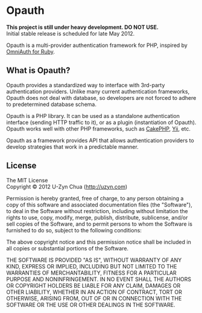 Opauth
=======
__This project is still under heavy development. DO NOT USE.__  
Initial stable release is scheduled for late May 2012.

Opauth is a multi-provider authentication framework for PHP, inspired by [OmniAuth for Ruby](https://github.com/intridea/omniauth).

What is Opauth?
---------------
Opauth provides a standardized way to interface with 3rd-party authentication providers. Unlike many current authentication frameworks, Opauth does not deal with database, so developers are not forced to adhere to predetermined database schema.

Opauth is a PHP library. It can be used as a standalone authentication interface (sending HTTP traffic to it), or as a plugin (instantiation of Opauth). 
Opauth works well with other PHP frameworks, such as [CakePHP](https://github.com/uzyn/cakephp-opauth), [Yii](https://github.com/kahwee/yii-opauth), etc.

Opauth as a framework provides API that allows authentication providers to develop strategies that work in a predictable manner.


License
---------
The MIT License  
Copyright © 2012 U-Zyn Chua (http://uzyn.com)

Permission is hereby granted, free of charge, to any person obtaining a
copy of this software and associated documentation files (the "Software"),
to deal in the Software without restriction, including without limitation
the rights to use, copy, modify, merge, publish, distribute, sublicense,
and/or sell copies of the Software, and to permit persons to whom the
Software is furnished to do so, subject to the following conditions:

The above copyright notice and this permission notice shall be included in
all copies or substantial portions of the Software.

THE SOFTWARE IS PROVIDED "AS IS", WITHOUT WARRANTY OF ANY KIND, EXPRESS OR
IMPLIED, INCLUDING BUT NOT LIMITED TO THE WARRANTIES OF MERCHANTABILITY,
FITNESS FOR A PARTICULAR PURPOSE AND NONINFRINGEMENT. IN NO EVENT SHALL THE
AUTHORS OR COPYRIGHT HOLDERS BE LIABLE FOR ANY CLAIM, DAMAGES OR OTHER
LIABILITY, WHETHER IN AN ACTION OF CONTRACT, TORT OR OTHERWISE, ARISING
FROM, OUT OF OR IN CONNECTION WITH THE SOFTWARE OR THE USE OR OTHER
DEALINGS IN THE SOFTWARE.